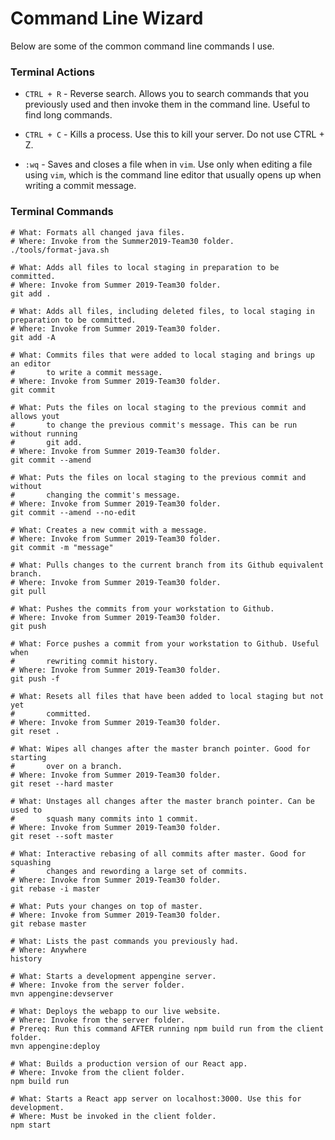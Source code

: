 # Command Line Wizard

Below are some of the common command line commands I use.

### Terminal Actions

- `CTRL + R` - Reverse search. Allows you to search commands that you previously used and then invoke them in the command line. Useful to find long commands.

- `CTRL + C` - Kills a process. Use this to kill your server. Do not use CTRL + Z.

- `:wq` - Saves and closes a file when in `vim`. Use only when editing a file using `vim`, which is the command line editor that usually opens up when writing a commit message.

### Terminal Commands

```
# What: Formats all changed java files.
# Where: Invoke from the Summer2019-Team30 folder.
./tools/format-java.sh

# What: Adds all files to local staging in preparation to be committed.
# Where: Invoke from Summer 2019-Team30 folder.
git add .

# What: Adds all files, including deleted files, to local staging in preparation to be committed.
# Where: Invoke from Summer 2019-Team30 folder.
git add -A

# What: Commits files that were added to local staging and brings up an editor
#       to write a commit message.
# Where: Invoke from Summer 2019-Team30 folder.
git commit

# What: Puts the files on local staging to the previous commit and allows yout
#       to change the previous commit's message. This can be run without running
#       git add.
# Where: Invoke from Summer 2019-Team30 folder.
git commit --amend

# What: Puts the files on local staging to the previous commit and without
#       changing the commit's message.
# Where: Invoke from Summer 2019-Team30 folder.
git commit --amend --no-edit

# What: Creates a new commit with a message.
# Where: Invoke from Summer 2019-Team30 folder.
git commit -m "message"

# What: Pulls changes to the current branch from its Github equivalent branch.
# Where: Invoke from Summer 2019-Team30 folder.
git pull

# What: Pushes the commits from your workstation to Github.
# Where: Invoke from Summer 2019-Team30 folder.
git push

# What: Force pushes a commit from your workstation to Github. Useful when
#       rewriting commit history.
# Where: Invoke from Summer 2019-Team30 folder.
git push -f

# What: Resets all files that have been added to local staging but not yet
#       committed.
# Where: Invoke from Summer 2019-Team30 folder.
git reset .

# What: Wipes all changes after the master branch pointer. Good for starting
#       over on a branch.
# Where: Invoke from Summer 2019-Team30 folder.
git reset --hard master

# What: Unstages all changes after the master branch pointer. Can be used to
#       squash many commits into 1 commit.
# Where: Invoke from Summer 2019-Team30 folder.
git reset --soft master

# What: Interactive rebasing of all commits after master. Good for squashing
#       changes and rewording a large set of commits.
# Where: Invoke from Summer 2019-Team30 folder.
git rebase -i master

# What: Puts your changes on top of master.
# Where: Invoke from Summer 2019-Team30 folder.
git rebase master

# What: Lists the past commands you previously had.
# Where: Anywhere
history

# What: Starts a development appengine server.
# Where: Invoke from the server folder.
mvn appengine:devserver

# What: Deploys the webapp to our live website.
# Where: Invoke from the server folder.
# Prereq: Run this command AFTER running npm build run from the client folder.
mvn appengine:deploy

# What: Builds a production version of our React app.
# Where: Invoke from the client folder.
npm build run

# What: Starts a React app server on localhost:3000. Use this for development.
# Where: Must be invoked in the client folder.
npm start
```

